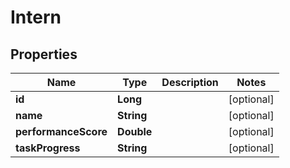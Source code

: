

# Intern


## Properties

| Name | Type | Description | Notes |
|------------ | ------------- | ------------- | -------------|
|**id** | **Long** |  |  [optional] |
|**name** | **String** |  |  [optional] |
|**performanceScore** | **Double** |  |  [optional] |
|**taskProgress** | **String** |  |  [optional] |



